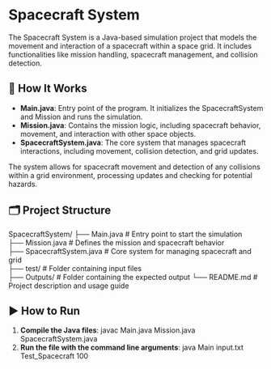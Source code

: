 # Spacecraft System

The Spacecraft System is a Java-based simulation project that models the movement and interaction of a spacecraft within a space grid. It includes functionalities like mission handling, spacecraft management, and collision detection.

## 🚀 How It Works

- **Main.java**: Entry point of the program. It initializes the SpacecraftSystem and Mission and runs the simulation.
- **Mission.java**: Contains the mission logic, including spacecraft behavior, movement, and interaction with other space objects.
- **SpacecraftSystem.java**: The core system that manages spacecraft interactions, including movement, collision detection, and grid updates.

The system allows for spacecraft movement and detection of any collisions within a grid environment, processing updates and checking for potential hazards.

## 🗂 Project Structure

SpacecraftSystem/
├── Main.java # Entry point to start the simulation  
├── Mission.java # Defines the mission and spacecraft behavior  
├── SpacecraftSystem.java # Core system for managing spacecraft and grid  
├── test/ # Folder containing input files  
├── Outputs/ # Folder containing the expected output
└── README.md # Project description and usage guide

## ▶️ How to Run

1. **Compile the Java files**:
   javac Main.java Mission.java SpacecraftSystem.java
2. **Run the file with the command line arguments**:
   java Main input.txt Test_Spacecraft 100
